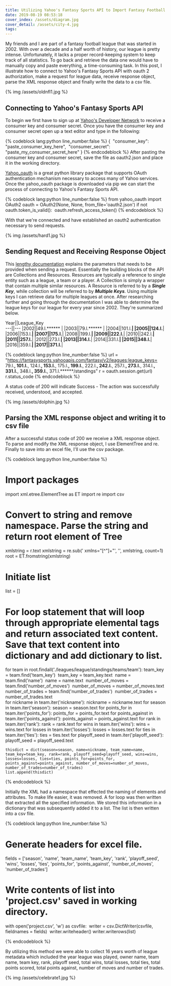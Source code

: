 ```yaml
---
title: Utilizing Yahoo's Fantasy Sports API to Import Fantasy Football League Data
date: 2019-08-19 08:53:18
cover_index: /assets/diagram.jpg
cover_detail: /assets/city-4.jpg
tags:
---
```


My friends and I are part of a fantasy football league that was started in 2002. With over a decade and a half worth of history, our league is pretty intense. Unfortunately, it lacks a proper record-keeping system to keep track of all statistics. To go back and retrieve the data one would have to manually copy and paste everything, a time-consuming task. In this post, I illustrate how to connect to Yahoo's Fantasy Sports API with oauth 2 authorization, make a request for league data, receive response object, parse the XML response object and finally write the data to a csv file. 


{% img /assets/oldnfl1.jpg %}

## Connecting to Yahoo's Fantasy Sports API

To begin we first have to sign up at [Yahoo's Developer Network](https://developer.yahoo.com/apps/create) to receive a consumer key and consumer secret. Once you have the consumer key and consumer secret open up a text editor and type in the following:  

{% codeblock lang:python line_number:false %}
{
​    "consumer_key": "paste_consumer_key_here",
​    "consumer_secret": "paste_my_consumer_secret_here"
}
{% endcodeblock %}
After pasting the consumer key and consumer secret, save the file as oauth2.json and place it in the working directory. 

[Yahoo_oauth](https://pypi.org/project/yahoo_oauth/) is a great python library package that supports OAuth authentication mechanism necessary to access many of Yahoo services. Once the yahoo_oauth package is downloaded via pip we can start the process of connecting to Yahoo's Fantasy Sports API.  

{% codeblock lang:python line_number:false %}
from yahoo_oauth import OAuth2
oauth = OAuth2(None, None, from_file='oauth2.json')
if not oauth.token_is_valid():
​    oauth.refresh_access_token()
{% endcodeblock %}

With that we're connected and have established an oauth2 authentication necessary to send requests.

{% img /assets/hard1.jpg  %}

## Sending Request and Receiving Response Object  

This [lengthy documentation](https://developer.yahoo.com/fantasysports/guide/) explains the parameters that needs to be provided when sending a request. Essentially the building blocks of the API are Collections and Resources. Resources are typically a reference to single entity such as a league, a team or a player. A Collection is simply a wrapper that contain multiple similar resources. A Resource is referred to by a **_Single Key_**, while collection will be referred to by **_Multiple Keys_**. Using multiple keys I can retrieve data for multiple leagues at once. After researching further and going through the documentation I was able to determine the league keys for our league for every year since 2002. They're summarized below.

Year||League_Key  
---||---
|2002||49.l.****** |
|2003||79.l.****** |
|2004||101.l.******|
|2005||124.l.******|
|2006||153.l.******|
|2007||175.l.******|
|2008||199.l.******|
|2009||222.l.******|
|2010||242.l.******|
|2011||257.l.******|
|2012||273.l.******|
|2013||314.l.******|
|2014||331.l.******|
|2015||348.l.******|
|2016||359.l.******|
|2017||371.l.******|

{% codeblock lang:python line_number:false %}
url = "https://fantasysports.yahooapis.com/fantasy/v2/leagues;league_keys=
​	79.l.******, 101.l.******, 124.l.******, 153.l.******, 
​	175.l.******, 199.l.******, 222.l.******, 242.l.******, 
​	257.l.******, 273.l.******, 314.l.******, 331.l.******, 
​	348.l.******, 359.l.******, 371.l.******/standings"
r = oauth.session.get(url)
r.status_code
{% endcodeblock %}

A status code of 200 will indicate Success - The action was successfully received, understood, and accepted. 

{% img /assets/dolphin.jpg  %}

## Parsing the XML response object and writing it to csv file

After a successful status code of 200 we receive a XML response object. To parse and modify the XML response object, I use ElementTree and re. Finally to save into an excel file, I'll use the csv package. 

{% codeblock lang:python line_number:false %}
# Import packages
import xml.etree.ElementTree as ET 
import re
import csv

# Convert to string and remove namespace. Parse the string and return root element of Tree 
xmlstring = r.text
xmlstring = re.sub(' xmlns="[^"]+"', '', xmlstring, count=1)
root = ET.fromstring(xmlstring)

# Initiate list
list = []

# For loop statement that will loop through appropriate elemental tags and return associated text content. Save that text content into dictionary and add dictionary to list.
for team in root.findall('./leagues/league/standings/teams/team'):
​    team_key = team.find('team_key')
​    team_key = team_key.text
​    name = team.find('name')
​    name = name.text
​    number_of_moves = team.find('number_of_moves')
​    number_of_moves = number_of_moves.text
​    number_of_trades = team.find('number_of_trades')
​    number_of_trades = number_of_trades.text
​    
    for nickname in team.iter('nickname'):
        nickname = nickname.text
    for season in team.iter('season'):
        season = season.text
    for points_for in team.iter('points_for'):
        points_for = points_for.text
    for points_against in team.iter('points_against'):
        points_against = points_against.text
    for rank in team.iter('rank'):
        rank = rank.text
    for wins in team.iter('wins'):
        wins = wins.text
    for losses in team.iter('losses'):
        losses = losses.text
    for ties in team.iter('ties'):
        ties = ties.text
    for playoff_seed in team.iter('playoff_seed'):
        playoff_seed = playoff_seed.text
    
    thisdict = dict(season=season, name=nickname, team_name=name, team_key=team_key, rank=rank, playoff_seed=playoff_seed, wins=wins, losses=losses, ties=ties, points_for=points_for, points_against=points_against, number_of_moves=number_of_moves, number_of_trades=number_of_trades)
    list.append(thisdict)
{% endcodeblock %}

Initially the XML had a namespace that effected the naming of elements and attributes. To make life easier, it was removed. A for loop was then written that extracted all the specified information. We stored this information in a dictionary that was subsequently added it to a list. The list is then written into a csv file.

{% codeblock lang:python line_number:false %}
# Generate headers for excel file.
fields = ['season', 'name', 'team_name', 'team_key', 'rank', 'playoff_seed', 'wins', 'losses', 'ties', 'points_for', 'points_against', 'number_of_moves', 'number_of_trades']

# Write contents of list into 'project.csv' saved in working directory. 
with open('project.csv', 'w') as csvfile:
​    writer = csv.DictWriter(csvfile, fieldnames = fields)
​    writer.writeheader()
​    writer.writerows(list) 

{% endcodeblock %}

By utilizing this method we were able to collect 16 years worth of league metadata which included the year league was played, owner name, team name, team key, rank, playoff seed, total wins, total losses, total ties, total points scored, total points against, number of moves and number of trades.

{% img /assets/celebrate1.jpg %}